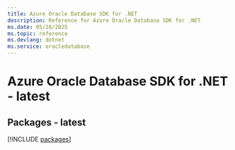```yaml
---
title: Azure Oracle Database SDK for .NET
description: Reference for Azure Oracle Database SDK for .NET
ms.date: 05/28/2025
ms.topic: reference
ms.devlang: dotnet
ms.service: oracledatabase
---
```

# Azure Oracle Database SDK for .NET - latest
## Packages - latest
[!INCLUDE [packages](oracle-database-index.md)]